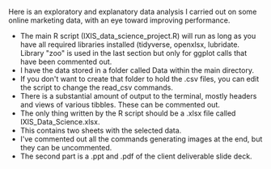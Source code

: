 Here is an exploratory and explanatory data analysis I carried out on some online marketing data, with an eye toward improving performance. 

* The main R script (IXIS_data_science_project.R) will run as long as you have all required libraries installed (tidyverse, openxlsx, lubridate. Library "zoo" is used in the last section but only for ggplot calls that have been commented out.   
* I have the data stored in a folder called Data within the main directory. 
* If you don't want to create that folder to hold the .csv files, you can edit the script to change the read_csv commands. 
* There is a substantial amount of output to the terminal, mostly headers and views of various tibbles. These can be commented out. 
* The only thing written by the R script should be a .xlsx file called IXIS_Data_Science.xlsx. 
* This contains two sheets with the selected data.
* I've commented out all the commands generating images at the end, but they can be uncommented.
* The second part is a .ppt and .pdf of the client deliverable slide deck.
